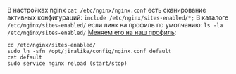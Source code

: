 В настройках nginx `cat /etc/nginx/nginx.conf` есть сканирование активных
конфигураций: `include /etc/nginx/sites-enabled/*;`
В каталоге `/etc/nginx/sites-enabled/` если линк на профиль по умолчанию: `ls -la /etc/nginx/sites-enabled/`
[Меняем его на наш профиль](https://unix.stackexchange.com/a/152000/216630):

```
cd /etc/nginx/sites-enabled/
sudo ln -sfn /opt/jiralike/config/nginx.conf default
cat default
sudo service nginx reload (start/stop)
```